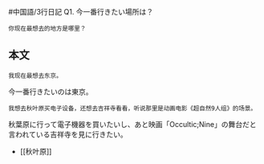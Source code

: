 #中国語/3行日記 
Q1. 今一番行きたい場所は？
```zh-cn
你现在最想去的地方是哪里？
```
## 本文
```zh-cn
我现在最想去东京。
```
今一番行きたいのは東京。
```zh-cn
我想去秋叶原买电子设备，还想去吉祥寺看看，听说那里是动画电影《超自然9人组》的场景。
```
秋葉原に行って電子機器を買いたいし、あと映画「Occultic;Nine」の舞台だと言われている吉祥寺を見に行きたい。
- [[秋叶原]]
